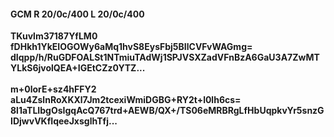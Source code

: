 #### GCM R 20/0c/400 L 20/0c/400
**TKuvlm37187YfLM0**<br/>**fDHkh1YkEIOGOWy6aMq1hvS8EysFbj5BIlCVFvWAGmg=**<br/>**dIqpp/h/RuGDFOALSt1NTmiuTAdWj1SPJVSXZadVFnBzA6GaU3A7ZwMTYLkS6jvolQEA+IGEtCZz0YTZ...**<br/><br/>
**m+0lorE+sz4hFFY2**<br/>**aLu4ZslnRoXKXl7Jm2tcexiWmiDGBG+RY2t+l0lh6cs=**<br/>**8l1aTLIbgOsIgqAcQ767trd+AEWB/QX+/TS06eMRBRgLfHbUqpkvYr5snzGIDjwvVKfIqeeJxsglhTfj...**